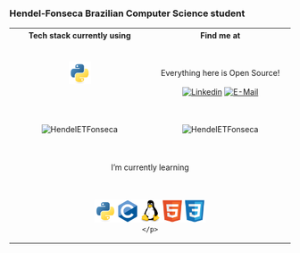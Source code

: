 ### Hendel-Fonseca Brazilian Computer Science student

<table width="100%">
  <tr>
  <th>Tech stack currently using</th>
  <th>Find me at</th>
  </tr>
  <tr>
  <td width="50%">

 <p align = "center">
  <img 
       src="https://raw.githubusercontent.com/devicons/devicon/master/icons/python/python-original.svg" alt="python" width="40" height="40"/><img  
 </p>

  </td>
  <td width="50%">

<br><p align="center">Everything here is Open Source!<br><br>
[![Linkedin](https://img.shields.io/badge/linked-in-369?style=flat-square&logo=linkedin&logoColor=white&color=blue)](https://www.linkedin.com/in/hendel-fonseca/)
[![E-Mail](https://img.shields.io/badge/email-reveal-2a8?style=flat-square&logo=gmail&logoColor=white)](https://mailhide.io/e/1vWSo9lO)

</p>
  </td>
  <tr>
  <td width = "50%">
  <br>
  <p align = "center"><img src="https://github-readme-stats.vercel.app/api/top-langs?username=HendelETFonseca&show_icons=true&theme=onedark&locale=en&layout=compact" alt="HendelETFonseca" /></p>
  </td>
  <td width = "50%">
  <br>
  <p align = "center"><img src="https://github-readme-stats.vercel.app/api?username=HendelETFonseca&show_icons=true&theme=onedark&locale=en" alt="HendelETFonseca" /></p>
  </td>
  <tr>
  <td colspan = 2><br><p align = "center"> I’m currently learning </p></td>
  <tr>
  <td colspan=2 width ="50%">
  <br>
  <p align="center">
  <img src="https://raw.githubusercontent.com/devicons/devicon/master/icons/python/python-original.svg" alt="linux" width="40" height="40"/><img
  src="https://raw.githubusercontent.com/devicons/devicon/master/icons/c/c-original.svg" alt="c" width="40" height="40"/><img
  src="https://raw.githubusercontent.com/devicons/devicon/master/icons/linux/linux-original.svg" alt="linux" width="40" height="40"/><img                       src="https://raw.githubusercontent.com/devicons/devicon/master/icons/html5/html5-original.svg" alt="html" width="40" height="40"/><img
  src="https://raw.githubusercontent.com/devicons/devicon/master/icons/css3/css3-original.svg" alt="css3" width="40" height="40"/><img
  
                                                                                                                                     </p>
  </table>

[//]: <> (The `&nbsp;` is to have Aphelion take up more space)
